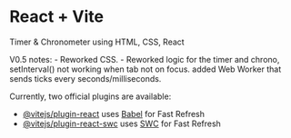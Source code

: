 # React + Vite

Timer & Chronometer using HTML, CSS, React

V0.5 notes:
    - Reworked CSS.
    - Reworked logic for the timer and chrono, setInterval()
      not working when tab not on focus. added Web Worker that
      sends ticks every seconds/milliseconds.

Currently, two official plugins are available:

- [@vitejs/plugin-react](https://github.com/vitejs/vite-plugin-react/blob/main/packages/plugin-react/README.md) uses [Babel](https://babeljs.io/) for Fast Refresh
- [@vitejs/plugin-react-swc](https://github.com/vitejs/vite-plugin-react-swc) uses [SWC](https://swc.rs/) for Fast Refresh
